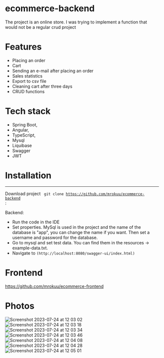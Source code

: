 # ecommerce-backend


The project is an online store. I was trying to implement a function that would not be a regular crud project

#  Features

* Placing an order
* Cart
* Sending an e-mail after placing an order
* Sales statistics
* Export to csv file
* Cleaning cart after three days
* CRUD functions


#  Tech stack

* Spring Boot,
* Angular,
* TypeScript,
* Mysql
* Liquibase
* Swagger
* JWT






#  Installation

_____
Download project <code> git clone https://github.com/mrokuu/ecommerce-backend </code>:

Backend:
* Run the code in the IDE
* Set properties. MySql is used in the project and the name of the database is "app", you can change the name if you want. Then set a username and password for the database.
* Go to mysql and set test data. You can find them in the resources -> example-data.txt.
* Navigate to `(http://localhost:8080/swagger-ui/index.html)`




#  Frontend

https://github.com/mrokuu/ecommerce-frontend

#  Photos

![Screenshot 2023-07-24 at 12 03 02](https://github.com/mrokuu/ecommerce-backend/assets/107129687/4b9c1ff0-89cb-494d-9e01-9f07674deb57)
![Screenshot 2023-07-24 at 12 03 18](https://github.com/mrokuu/ecommerce-backend/assets/107129687/2bb2f9d6-0cf9-40e4-aec7-d9128982e796)
![Screenshot 2023-07-24 at 12 03 34](https://github.com/mrokuu/ecommerce-backend/assets/107129687/368a9901-1ab1-40b0-b835-f6edc7916da9)
![Screenshot 2023-07-24 at 12 03 46](https://github.com/mrokuu/ecommerce-backend/assets/107129687/a1378722-0639-4417-aa47-2549634405a2)
![Screenshot 2023-07-24 at 12 04 08](https://github.com/mrokuu/ecommerce-backend/assets/107129687/8d233572-0d92-4f4b-8832-6d52945c1fae)
![Screenshot 2023-07-24 at 12 04 28](https://github.com/mrokuu/ecommerce-backend/assets/107129687/67d17d92-61f8-4b73-bfc9-a4e6f755ce32)
![Screenshot 2023-07-24 at 12 05 01](https://github.com/mrokuu/ecommerce-backend/assets/107129687/7cc66773-4a1e-4f7a-aa20-5eefc78f7ddd)





